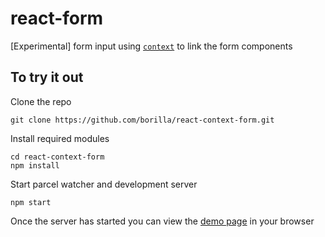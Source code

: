 # react-form

[Experimental] form input using [`context`](https://reactjs.org/docs/context.html) to link the form components

## To try it out

Clone the repo

```
git clone https://github.com/borilla/react-context-form.git
```

Install required modules

```
cd react-context-form
npm install
```

Start parcel watcher and development server

```
npm start
```

Once the server has started you can view the [demo page](http://locahost:1234) in your browser
